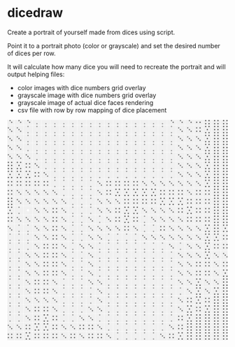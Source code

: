 # dicedraw
Create a portrait of yourself made from dices using script.

Point it to a portrait photo (color or grayscale) and set the desired number of dices per row. 

It will calculate how many dice you will need to recreate the portrait and will output helping files:
 
 - color images with dice numbers grid overlay
 - grayscale image with dice numbers grid overlay
 - grayscale image of actual dice faces rendering
 - csv file with row by row mapping of dice placement
 
 ![dice_rendering](https://github.com/mirceaciu/dicedraw/blob/master/cropped-dice.png)
